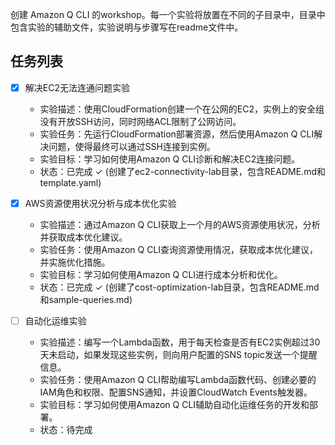 创建 Amazon Q CLI 的workshop。每一个实验将放置在不同的子目录中，目录中包含实验的辅助文件，实验说明与步骤写在readme文件中。

## 任务列表

- [x] 解决EC2无法连通问题实验
  - 实验描述：使用CloudFormation创建一个在公网的EC2，实例上的安全组没有开放SSH访问，同时网络ACL限制了公网访问。
  - 实验任务：先运行CloudFormation部署资源，然后使用Amazon Q CLI解决问题，使得最终可以通过SSH连接到实例。
  - 实验目标：学习如何使用Amazon Q CLI诊断和解决EC2连接问题。
  - 状态：已完成 ✓ (创建了ec2-connectivity-lab目录，包含README.md和template.yaml)

- [x] AWS资源使用状况分析与成本优化实验
  - 实验描述：通过Amazon Q CLI获取上一个月的AWS资源使用状况，分析并获取成本优化建议。
  - 实验任务：使用Amazon Q CLI查询资源使用情况，获取成本优化建议，并实施优化措施。
  - 实验目标：学习如何使用Amazon Q CLI进行成本分析和优化。
  - 状态：已完成 ✓ (创建了cost-optimization-lab目录，包含README.md和sample-queries.md)

- [ ] 自动化运维实验
  - 实验描述：编写一个Lambda函数，用于每天检查是否有EC2实例超过30天未启动，如果发现这些实例，则向用户配置的SNS topic发送一个提醒信息。
  - 实验任务：使用Amazon Q CLI帮助编写Lambda函数代码、创建必要的IAM角色和权限、配置SNS通知，并设置CloudWatch Events触发器。
  - 实验目标：学习如何使用Amazon Q CLI辅助自动化运维任务的开发和部署。
  - 状态：待完成
